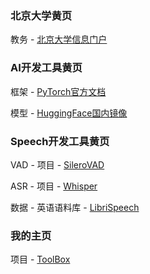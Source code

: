 ### 北京大学黄页
教务 - [北京大学信息门户](https://portal.pku.edu.cn/portal2017/#/bizCenter)

### AI开发工具黄页
框架 - [PyTorch官方文档](https://pytorch.org/docs/stable/index.html)

模型 - [HuggingFace国内镜像](https://hf-mirror.com/)

### Speech开发工具黄页
VAD - 项目 - [SileroVAD](https://github.com/snakers4/silero-vad)

ASR - 项目 - [Whisper](https://github.com/ZhaZhaFon/whisper-run)

数据 - 英语语料库 - [LibriSpeech](https://www.openslr.org/12/)

### 我的主页
项目 - [ToolBox](https://github.com/ZhaZhaFon/toolbox)


